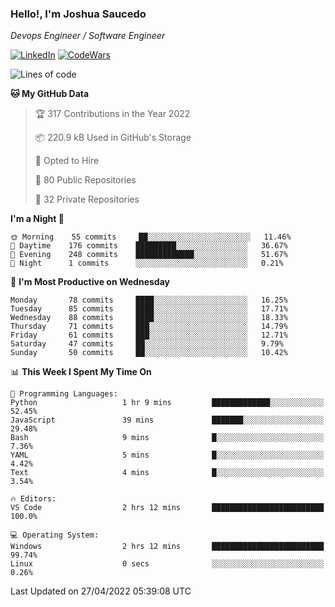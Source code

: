 ### Hello!, I'm Joshua Saucedo
*Devops Engineer / Software Engineer*  

[![LinkedIn](https://img.shields.io/badge/LinkedIn-0073b1?logo=linkedin&style=flat-square&logoColor=white)](https://www.linkedin.com/in/joshua-nathanael-saucedo-uriarte-bb0336169/)
[![CodeWars](https://www.codewars.com/users/joshuansu0897/badges/micro)](https://www.codewars.com/users/joshuansu0897)

<!--START_SECTION:waka-->
![Lines of code](https://img.shields.io/badge/From%20Hello%20World%20I%27ve%20Written-2%20Million%20lines%20of%20code-blue)

**🐱 My GitHub Data** 

> 🏆 317 Contributions in the Year 2022
 > 
> 📦 220.9 kB Used in GitHub's Storage 
 > 
> 💼 Opted to Hire
 > 
> 📜 80 Public Repositories 
 > 
> 🔑 32 Private Repositories  
 > 
**I'm a Night 🦉** 

```text
🌞 Morning    55 commits     ██░░░░░░░░░░░░░░░░░░░░░░░   11.46% 
🌆 Daytime    176 commits    █████████░░░░░░░░░░░░░░░░   36.67% 
🌃 Evening    248 commits    █████████████░░░░░░░░░░░░   51.67% 
🌙 Night      1 commits      ░░░░░░░░░░░░░░░░░░░░░░░░░   0.21%

```
📅 **I'm Most Productive on Wednesday** 

```text
Monday       78 commits     ████░░░░░░░░░░░░░░░░░░░░░   16.25% 
Tuesday      85 commits     ████░░░░░░░░░░░░░░░░░░░░░   17.71% 
Wednesday    88 commits     ████░░░░░░░░░░░░░░░░░░░░░   18.33% 
Thursday     71 commits     ███░░░░░░░░░░░░░░░░░░░░░░   14.79% 
Friday       61 commits     ███░░░░░░░░░░░░░░░░░░░░░░   12.71% 
Saturday     47 commits     ██░░░░░░░░░░░░░░░░░░░░░░░   9.79% 
Sunday       50 commits     ██░░░░░░░░░░░░░░░░░░░░░░░   10.42%

```


📊 **This Week I Spent My Time On** 

```text
💬 Programming Languages: 
Python                   1 hr 9 mins         █████████████░░░░░░░░░░░░   52.45% 
JavaScript               39 mins             ███████░░░░░░░░░░░░░░░░░░   29.48% 
Bash                     9 mins              █░░░░░░░░░░░░░░░░░░░░░░░░   7.36% 
YAML                     5 mins              █░░░░░░░░░░░░░░░░░░░░░░░░   4.42% 
Text                     4 mins              █░░░░░░░░░░░░░░░░░░░░░░░░   3.54%

🔥 Editors: 
VS Code                  2 hrs 12 mins       █████████████████████████   100.0%

💻 Operating System: 
Windows                  2 hrs 12 mins       █████████████████████████   99.74% 
Linux                    0 secs              ░░░░░░░░░░░░░░░░░░░░░░░░░   0.26%

```


 Last Updated on 27/04/2022 05:39:08 UTC
<!--END_SECTION:waka-->
